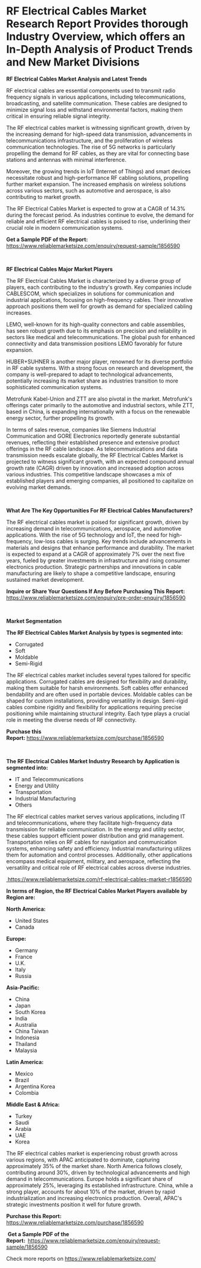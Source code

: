 <p><h1>RF Electrical Cables Market Research Report Provides thorough Industry Overview, which offers an In-Depth Analysis of Product Trends and New Market Divisions</h1></p><p><strong>RF Electrical Cables Market Analysis and Latest Trends</strong></p>
<p><p>RF electrical cables are essential components used to transmit radio frequency signals in various applications, including telecommunications, broadcasting, and satellite communication. These cables are designed to minimize signal loss and withstand environmental factors, making them critical in ensuring reliable signal integrity.</p><p>The RF electrical cables market is witnessing significant growth, driven by the increasing demand for high-speed data transmission, advancements in telecommunications infrastructure, and the proliferation of wireless communication technologies. The rise of 5G networks is particularly propelling the demand for RF cables, as they are vital for connecting base stations and antennas with minimal interference.</p><p>Moreover, the growing trends in IoT (Internet of Things) and smart devices necessitate robust and high-performance RF cabling solutions, propelling further market expansion. The increased emphasis on wireless solutions across various sectors, such as automotive and aerospace, is also contributing to market growth. </p><p>The RF Electrical Cables Market is expected to grow at a CAGR of 14.3% during the forecast period. As industries continue to evolve, the demand for reliable and efficient RF electrical cables is poised to rise, underlining their crucial role in modern communication systems.</p></p>
<p><strong>Get a Sample PDF of the Report:&nbsp;</strong> <a href="https://www.reliablemarketsize.com/enquiry/request-sample/1856590?utm_campaign=2996&utm_medium=2&utm_source=Github&utm_content=ia&utm_term=27032025&utm_id=rf-electrical-cables">https://www.reliablemarketsize.com/enquiry/request-sample/1856590</a></p>
<p>&nbsp;</p>
<p><strong>RF Electrical Cables Major Market Players</strong></p>
<p><p>The RF Electrical Cables Market is characterized by a diverse group of players, each contributing to the industry's growth. Key companies include CABLESCOM, which specializes in solutions for communication and industrial applications, focusing on high-frequency cables. Their innovative approach positions them well for growth as demand for specialized cabling increases.</p><p>LEMO, well-known for its high-quality connectors and cable assemblies, has seen robust growth due to its emphasis on precision and reliability in sectors like medical and telecommunications. The global push for enhanced connectivity and data transmission positions LEMO favorably for future expansion.</p><p>HUBER+SUHNER is another major player, renowned for its diverse portfolio in RF cable systems. With a strong focus on research and development, the company is well-prepared to adapt to technological advancements, potentially increasing its market share as industries transition to more sophisticated communication systems.</p><p>Metrofunk Kabel-Union and ZTT are also pivotal in the market. Metrofunk's offerings cater primarily to the automotive and industrial sectors, while ZTT, based in China, is expanding internationally with a focus on the renewable energy sector, further propelling its growth.</p><p>In terms of sales revenue, companies like Siemens Industrial Communication and GORE Electronics reportedly generate substantial revenues, reflecting their established presence and extensive product offerings in the RF cable landscape. As telecommunications and data transmission needs escalate globally, the RF Electrical Cables Market is projected to witness significant growth, with an expected compound annual growth rate (CAGR) driven by innovation and increased adoption across various industries. This competitive landscape showcases a mix of established players and emerging companies, all positioned to capitalize on evolving market demands.</p></p>
<p>&nbsp;</p>
<p><strong>What Are The Key Opportunities For RF Electrical Cables Manufacturers?</strong></p>
<p><p>The RF electrical cables market is poised for significant growth, driven by increasing demand in telecommunications, aerospace, and automotive applications. With the rise of 5G technology and IoT, the need for high-frequency, low-loss cables is surging. Key trends include advancements in materials and designs that enhance performance and durability. The market is expected to expand at a CAGR of approximately 7% over the next five years, fueled by greater investments in infrastructure and rising consumer electronics production. Strategic partnerships and innovations in cable manufacturing are likely to shape a competitive landscape, ensuring sustained market development.</p></p>
<p><strong>Inquire or Share Your Questions If Any Before Purchasing This Report:</strong> <a href="https://www.reliablemarketsize.com/enquiry/pre-order-enquiry/1856590?utm_campaign=2996&utm_medium=2&utm_source=Github&utm_content=ia&utm_term=27032025&utm_id=rf-electrical-cables">https://www.reliablemarketsize.com/enquiry/pre-order-enquiry/1856590</a></p>
<p>&nbsp;</p>
<p><strong>Market Segmentation</strong></p>
<p><strong>The RF Electrical Cables Market Analysis by types is segmented into:</strong></p>
<p><ul><li>Corrugated</li><li>Soft</li><li>Moldable</li><li>Semi-Rigid</li></ul></p>
<p><p>The RF electrical cables market includes several types tailored for specific applications. Corrugated cables are designed for flexibility and durability, making them suitable for harsh environments. Soft cables offer enhanced bendability and are often used in portable devices. Moldable cables can be shaped for custom installations, providing versatility in design. Semi-rigid cables combine rigidity and flexibility for applications requiring precise positioning while maintaining structural integrity. Each type plays a crucial role in meeting the diverse needs of RF connectivity.</p></p>
<p><strong>Purchase this Report:&nbsp;</strong><a href="https://www.reliablemarketsize.com/purchase/1856590?utm_campaign=2996&utm_medium=2&utm_source=Github&utm_content=ia&utm_term=27032025&utm_id=rf-electrical-cables">https://www.reliablemarketsize.com/purchase/1856590</a></p>
<p>&nbsp;</p>
<p><strong>The RF Electrical Cables Market Industry Research by Application is segmented into:</strong></p>
<p><ul><li>IT and Telecommunications</li><li>Energy and Utility</li><li>Transportation</li><li>Industrial Manufacturing</li><li>Others</li></ul></p>
<p><p>The RF electrical cables market serves various applications, including IT and telecommunications, where they facilitate high-frequency data transmission for reliable communication. In the energy and utility sector, these cables support efficient power distribution and grid management. Transportation relies on RF cables for navigation and communication systems, enhancing safety and efficiency. Industrial manufacturing utilizes them for automation and control processes. Additionally, other applications encompass medical equipment, military, and aerospace, reflecting the versatility and critical role of RF electrical cables across diverse industries.</p></p>
<p><a href="https://www.reliablemarketsize.com/rf-electrical-cables-market-r1856590?utm_campaign=2996&utm_medium=2&utm_source=Github&utm_content=ia&utm_term=27032025&utm_id=rf-electrical-cables">&nbsp;https://www.reliablemarketsize.com/rf-electrical-cables-market-r1856590</a></p>
<p><strong>In terms of Region, the RF Electrical Cables Market Players available by Region are:</strong></p>
<p>
    <p> <strong> North America: </strong>
        <ul>
            <li>United States</li>
            <li>Canada</li>
        </ul>
        </p> 
    <p> <strong> Europe: </strong>
        <ul>
            <li>Germany</li>
            <li>France</li>
            <li>U.K.</li>
            <li>Italy</li>
            <li>Russia</li>
        </ul>
        </p> 
    <p> <strong> Asia-Pacific: </strong>
        <ul>
            <li>China</li>
            <li>Japan</li>
            <li>South Korea</li>
            <li>India</li>
            <li>Australia</li>
            <li>China Taiwan</li>
            <li>Indonesia</li>
            <li>Thailand</li>
            <li>Malaysia</li>
        </ul>
        </p> 
    <p> <strong> Latin America: </strong>
        <ul>
            <li>Mexico</li>
            <li>Brazil</li>
            <li>Argentina Korea</li>
            <li>Colombia</li>
        </ul>
        </p> 
    <p> <strong> Middle East & Africa: </strong>
        <ul>
            <li>Turkey</li>
            <li>Saudi</li>
            <li>Arabia</li>
            <li>UAE</li>
            <li>Korea</li>
        </ul>
    </p>
    </p>
<p><p>The RF electrical cables market is experiencing robust growth across various regions, with APAC anticipated to dominate, capturing approximately 35% of the market share. North America follows closely, contributing around 30%, driven by technological advancements and high demand in telecommunications. Europe holds a significant share of approximately 25%, leveraging its established infrastructure. China, while a strong player, accounts for about 10% of the market, driven by rapid industrialization and increasing electronics production. Overall, APAC's strategic investments position it well for future growth.</p></p>
<p><strong>Purchase this Report: </strong><a href="https://www.reliablemarketsize.com/purchase/1856590?utm_campaign=2996&utm_medium=2&utm_source=Github&utm_content=ia&utm_term=27032025&utm_id=rf-electrical-cables">https://www.reliablemarketsize.com/purchase/1856590</a></p>
<p>&nbsp;<strong>Get a Sample PDF of the Report:&nbsp;&nbsp;</strong><a href="https://www.reliablemarketsize.com/enquiry/request-sample/1856590?utm_campaign=2996&utm_medium=2&utm_source=Github&utm_content=ia&utm_term=27032025&utm_id=rf-electrical-cables">https://www.reliablemarketsize.com/enquiry/request-sample/1856590</a></p>
<p><strong></strong></p>
<p>Check more reports on <a href="https://www.reliablemarketsize.com/?utm_campaign=2996&utm_medium=2&utm_source=Github&utm_content=ia&utm_term=27032025&utm_id=rf-electrical-cables">https://www.reliablemarketsize.com/</a></p>